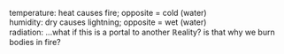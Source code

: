 temperature: heat causes fire; opposite = cold (water)
<br>humidity: dry causes lightning; opposite = wet (water)
<br>radiation: ...what if this is a portal to another ℝeality? is that why we burn bodies in fire?
